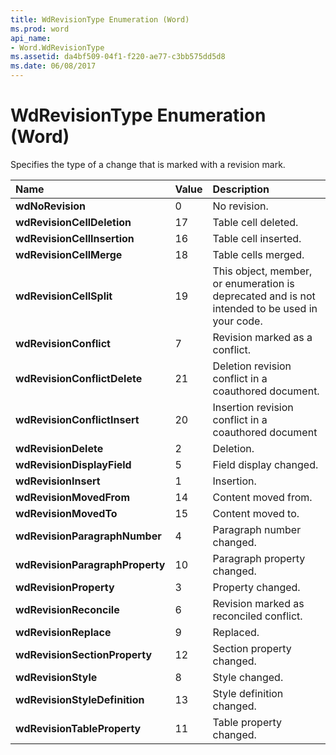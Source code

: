 ```yaml
---
title: WdRevisionType Enumeration (Word)
ms.prod: word
api_name:
- Word.WdRevisionType
ms.assetid: da4bf509-04f1-f220-ae77-c3bb575dd5d8
ms.date: 06/08/2017
---
```



# WdRevisionType Enumeration (Word)

Specifies the type of a change that is marked with a revision mark.



|**Name**|**Value**|**Description**|
|:-----|:-----|:-----|
| **wdNoRevision**|0|No revision.|
| **wdRevisionCellDeletion**|17|Table cell deleted.|
| **wdRevisionCellInsertion**|16|Table cell inserted.|
| **wdRevisionCellMerge**|18|Table cells merged.|
| **wdRevisionCellSplit**|19|This object, member, or enumeration is deprecated and is not intended to be used in your code.|
| **wdRevisionConflict**|7|Revision marked as a conflict.|
| **wdRevisionConflictDelete**|21|Deletion revision conflict in a coauthored document.|
| **wdRevisionConflictInsert**|20|Insertion revision conflict in a coauthored document|
| **wdRevisionDelete**|2|Deletion.|
| **wdRevisionDisplayField**|5|Field display changed.|
| **wdRevisionInsert**|1|Insertion.|
| **wdRevisionMovedFrom**|14|Content moved from.|
| **wdRevisionMovedTo**|15|Content moved to.|
| **wdRevisionParagraphNumber**|4|Paragraph number changed.|
| **wdRevisionParagraphProperty**|10|Paragraph property changed.|
| **wdRevisionProperty**|3|Property changed.|
| **wdRevisionReconcile**|6|Revision marked as reconciled conflict.|
| **wdRevisionReplace**|9|Replaced.|
| **wdRevisionSectionProperty**|12|Section property changed.|
| **wdRevisionStyle**|8|Style changed.|
| **wdRevisionStyleDefinition**|13|Style definition changed.|
| **wdRevisionTableProperty**|11|Table property changed.|

